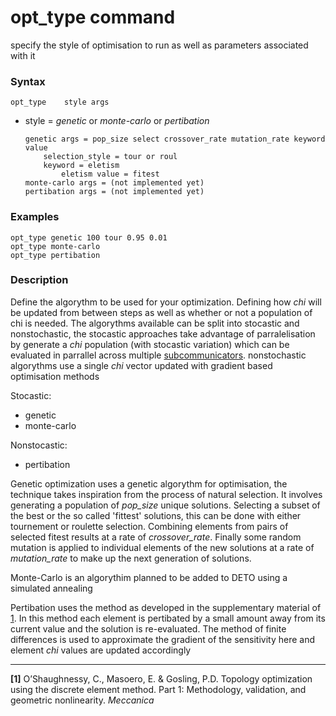 # opt_type command
specify the style of optimisation to run as well as parameters associated with it
### Syntax
```
opt_type    style args
```
- style = _genetic_ or _monte-carlo_ or _pertibation_
	```
	genetic args = pop_size select crossover_rate mutation_rate keyword value
		selection_style = tour or roul
		keyword = eletism
			eletism value = fitest
	monte-carlo args = (not implemented yet)
	pertibation args = (not implemented yet)
    ```
 
### Examples
````
opt_type genetic 100 tour 0.95 0.01
opt_type monte-carlo
opt_type pertibation
````

### Description
Define the algorythm to be used for your optimization.  Defining how _chi_ will be updated from between steps as well as whether or not a population of chi is needed. The algorythms available can be split into stocastic and nonstochastic, the stocastic approaches take advantage of parralelisation by generate a _chi_ population (with stocastic variation) which can be evaluated in parrallel across multiple [subcommunicators](3.1_subcomm.md). nonstochastic algorythms use a single _chi_ vector updated with gradient based optimisation methods

Stocastic:
- genetic
- monte-carlo

Nonstocastic:
- pertibation

Genetic optimization uses a genetic algorythm for optimisation, the technique takes inspiration from the process of natural selection. It involves generating a population of _pop_size_ unique solutions. Selecting a subset of the best or the so called 'fittest' solutions, this can be done with either tournement or roulette selection. Combining elements from pairs of selected fitest results at a rate of _crossover_rate_. Finally some random mutation is applied to individual elements of the new solutions at a rate of _mutation_rate_ to make up the next generation of solutions.

Monte-Carlo is an algorythim planned to be added to DETO using a simulated annealing

Pertibation uses the method as developed in the supplementary material of [1](https://doi.org/10.1007/s11012-022-01493-w). In this method each element is pertibated by a small amount away from its current value and the solution is re-evaluated. The method of finite differences is used to approximate the gradient of the sensitivity here and element _chi_ values are updated accordingly

---
**[1]**  O’Shaughnessy, C., Masoero, E. & Gosling, P.D. Topology optimization using the discrete element method. Part 1: Methodology, validation, and geometric nonlinearity. _Meccanica_